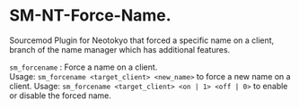 # SM-NT-Force-Name.
Sourcemod Plugin for Neotokyo that forced a specific name on a client, branch of the name manager which has additional features.

`sm_forcename` : Force a name on a client.   
Usage: `sm_forcename <target_client> <new_name>` to force a new name on a client.
Usage: `sm_forcename <target_client> <on | 1> <off | 0>` to enable or disable the forced name.
